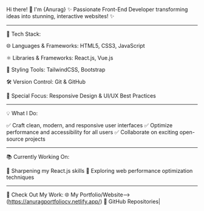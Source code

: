 Hi there! 👋 I'm {Anurag}
✨ Passionate Front-End Developer transforming ideas into stunning, interactive websites! ✨


---

🚀 Tech Stack:

🌐 Languages & Frameworks: HTML5, CSS3, JavaScript

⚛️ Libraries & Frameworks: React.js, Vue.js

🎨 Styling Tools: TailwindCSS, Bootstrap

🛠️ Version Control: Git & GitHub

📱 Special Focus: Responsive Design & UI/UX Best Practices



---

💡 What I Do:

✅ Craft clean, modern, and responsive user interfaces
✅ Optimize performance and accessibility for all users
✅ Collaborate on exciting open-source projects


---

📚 Currently Working On:

🔹 Sharpening my React.js skills
🔹 Exploring web performance optimization techniques


---

💼 Check Out My Work:
🌐 My Portfolio/Website-->(https://anuragportfoliocv.netlify.app/)
📂 GitHub Repositories|
